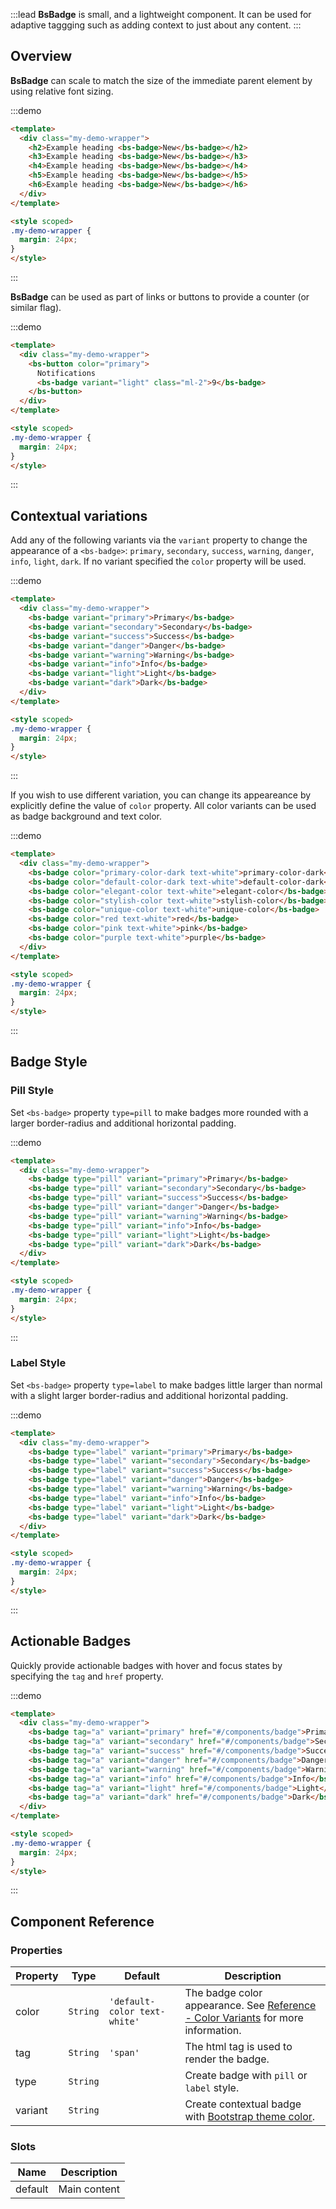 :::lead
**BsBadge** is small, and a lightweight component. It can be used for adaptive taggging such as adding context 
to just about any content.
:::


## Overview

**BsBadge** can scale to match the size of the immediate parent element by using relative font sizing.

:::demo
```html
<template>
  <div class="my-demo-wrapper">
    <h2>Example heading <bs-badge>New</bs-badge></h2>
    <h3>Example heading <bs-badge>New</bs-badge></h3>
    <h4>Example heading <bs-badge>New</bs-badge></h4>
    <h5>Example heading <bs-badge>New</bs-badge></h5>
    <h6>Example heading <bs-badge>New</bs-badge></h6>
  </div>
</template>

<style scoped>
.my-demo-wrapper {
  margin: 24px;
}
</style>
```
:::

**BsBadge** can be used as part of links or buttons to provide a counter (or similar flag).

:::demo
```html
<template>
  <div class="my-demo-wrapper">
    <bs-button color="primary">
      Notifications 
      <bs-badge variant="light" class="ml-2">9</bs-badge>
    </bs-button>
  </div>
</template>

<style scoped>
.my-demo-wrapper {
  margin: 24px;
}
</style>
```
:::


## Contextual variations

Add any of the following variants via the `variant` property to change the appearance of a `<bs-badge>`: 
`primary`, `secondary`, `success`, `warning`, `danger`, `info`, `light`, `dark`. If no variant specified 
the `color` property will be used.

:::demo
```html
<template>
  <div class="my-demo-wrapper">
    <bs-badge variant="primary">Primary</bs-badge>
    <bs-badge variant="secondary">Secondary</bs-badge>
    <bs-badge variant="success">Success</bs-badge>
    <bs-badge variant="danger">Danger</bs-badge>
    <bs-badge variant="warning">Warning</bs-badge>
    <bs-badge variant="info">Info</bs-badge>
    <bs-badge variant="light">Light</bs-badge>
    <bs-badge variant="dark">Dark</bs-badge>
  </div>
</template>

<style scoped>
.my-demo-wrapper {
  margin: 24px;
}
</style>
```
:::

If you wish to use different variation, you can change its appeareance by explicitly define the value 
of `color` property. All color variants can be used as badge background and text color.

:::demo
```html
<template>
  <div class="my-demo-wrapper">
    <bs-badge color="primary-color-dark text-white">primary-color-dark</bs-badge>
    <bs-badge color="default-color-dark text-white">default-color-dark</bs-badge>
    <bs-badge color="elegant-color text-white">elegant-color</bs-badge>
    <bs-badge color="stylish-color text-white">stylish-color</bs-badge>
    <bs-badge color="unique-color text-white">unique-color</bs-badge>
    <bs-badge color="red text-white">red</bs-badge>
    <bs-badge color="pink text-white">pink</bs-badge>
    <bs-badge color="purple text-white">purple</bs-badge>
  </div>
</template>

<style scoped>
.my-demo-wrapper {
  margin: 24px;
}
</style>
```
:::


## Badge Style

### Pill Style

Set `<bs-badge>` property `type=pill` to make badges more rounded with a larger border-radius and
additional horizontal padding.

:::demo
```html
<template>
  <div class="my-demo-wrapper">
    <bs-badge type="pill" variant="primary">Primary</bs-badge>
    <bs-badge type="pill" variant="secondary">Secondary</bs-badge>
    <bs-badge type="pill" variant="success">Success</bs-badge>
    <bs-badge type="pill" variant="danger">Danger</bs-badge>
    <bs-badge type="pill" variant="warning">Warning</bs-badge>
    <bs-badge type="pill" variant="info">Info</bs-badge>
    <bs-badge type="pill" variant="light">Light</bs-badge>
    <bs-badge type="pill" variant="dark">Dark</bs-badge>
  </div>
</template>

<style scoped>
.my-demo-wrapper {
  margin: 24px;
}
</style>
```
:::

### Label Style

Set `<bs-badge>` property `type=label` to make badges little larger than normal with a slight larger 
border-radius and additional horizontal padding. 

:::demo
```html
<template>
  <div class="my-demo-wrapper">
    <bs-badge type="label" variant="primary">Primary</bs-badge>
    <bs-badge type="label" variant="secondary">Secondary</bs-badge>
    <bs-badge type="label" variant="success">Success</bs-badge>
    <bs-badge type="label" variant="danger">Danger</bs-badge>
    <bs-badge type="label" variant="warning">Warning</bs-badge>
    <bs-badge type="label" variant="info">Info</bs-badge>
    <bs-badge type="label" variant="light">Light</bs-badge>
    <bs-badge type="label" variant="dark">Dark</bs-badge>
  </div>
</template>

<style scoped>
.my-demo-wrapper {
  margin: 24px;
}
</style>
```
:::


## Actionable Badges

Quickly provide actionable badges with hover and focus states by specifying the `tag` and `href` property.

:::demo
```html
<template>
  <div class="my-demo-wrapper">
    <bs-badge tag="a" variant="primary" href="#/components/badge">Primary</bs-badge>
    <bs-badge tag="a" variant="secondary" href="#/components/badge">Secondary</bs-badge>
    <bs-badge tag="a" variant="success" href="#/components/badge">Success</bs-badge>
    <bs-badge tag="a" variant="danger" href="#/components/badge">Danger</bs-badge>
    <bs-badge tag="a" variant="warning" href="#/components/badge">Warning</bs-badge>
    <bs-badge tag="a" variant="info" href="#/components/badge">Info</bs-badge>
    <bs-badge tag="a" variant="light" href="#/components/badge">Light</bs-badge>
    <bs-badge tag="a" variant="dark" href="#/components/badge">Dark</bs-badge>
  </div>
</template>

<style scoped>
.my-demo-wrapper {
  margin: 24px;
}
</style>
```
:::


## Component Reference

### Properties

<div class="cmp-property">

| Property | Type     | Default  | Description |
|----------|----------|----------|-------------|
| color    | `String` | `'default-color text-white'` | The badge color appearance. See [Reference - Color Variants](#/reference/colors) for more information. |
| tag      | `String` | `'span'` | The html tag is used to render the badge. |
| type     | `String` |   | Create badge with `pill` or `label` style. |
| variant  | `String` |   | Create contextual badge with [Bootstrap theme color](https://getbootstrap.com/docs/4.5/components/badge/#contextual-variations). |

</div>


### Slots

<div class="cmp-property">

| Name    | Description  |
|---------|--------------|
| default | Main content |

</div>

<style scoped>
.my-demo-wrapper > .badge {
  margin-right: .5rem;
}
</style>